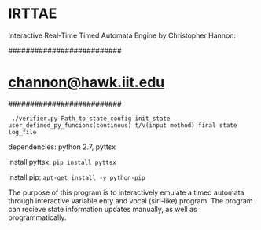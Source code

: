 # IRTTAE
Interactive Real-Time Timed Automata Engine
by Christopher Hannon: 

##########################
#  channon@hawk.iit.edu  #
##########################

     ./verifier.py Path_to_state_config init_state user_defined_py_funcions(continous) t/v(input method) final state log_file


dependencies: python 2.7, pyttsx

install pyttsx: `pip install pyttsx`

install pip: `apt-get install -y python-pip`

The purpose of this program is to interactively emulate a timed automata through interactive variable enty and vocal (siri-like) program. The program can recieve state information updates manually, as well as programmatically.
